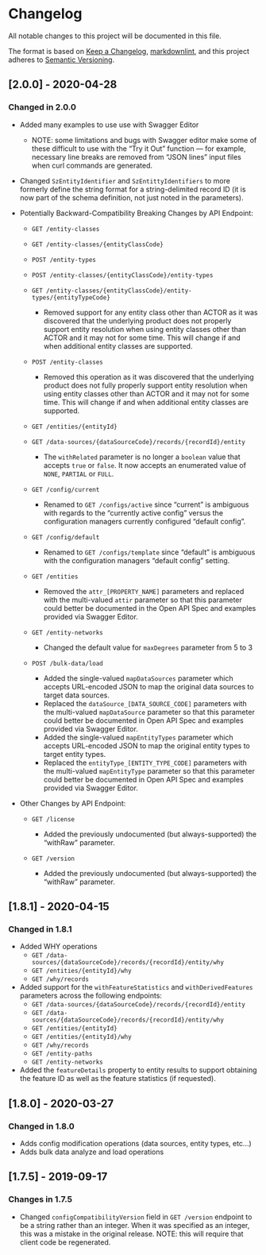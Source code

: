 # Changelog

All notable changes to this project will be documented in this file.

The format is based on [Keep a Changelog](https://keepachangelog.com/en/1.0.0/),
[markdownlint](https://dlaa.me/markdownlint/),
and this project adheres to [Semantic Versioning](https://semver.org/spec/v2.0.0.html).

## [2.0.0] - 2020-04-28

### Changed in 2.0.0

- Added many examples to use use with Swagger Editor
  - NOTE: some limitations and bugs with Swagger editor make some of these
    difficult to use with the “Try it Out” function — for example, necessary
    line breaks are removed from “JSON lines” input files when curl commands
    are generated.

- Changed `SzEntityIdentifier` and `SzEntittyIdentifiers` to more formerly
  define the string format for a string-delimited record ID (it is now part of
  the schema definition, not just noted in the parameters).

- Potentially Backward-Compatibility Breaking Changes by API Endpoint:
  - `GET /entity-classes`
  - `GET /entity-classes/{entityClassCode}`
  - `POST /entity-types`
  - `POST /entity-classes/{entityClassCode}/entity-types`
  - `GET /entity-classes/{entityClassCode}/entity-types/{entityTypeCode}`
    - Removed support for any entity class other than ACTOR as it was discovered
      that the underlying product does not properly support entity resolution
      when using entity classes other than ACTOR and it may not for some time.
      This will change if and when additional entity classes are supported.

  - `POST /entity-classes`
    - Removed this operation as it was discovered that the underlying product
      does not fully properly support entity resolution when using entity
      classes other than ACTOR and it may not for some time.  This will change
      if and when additional entity classes are supported.

  - `GET /entities/{entityId}`
  - `GET /data-sources/{dataSourceCode}/records/{recordId}/entity`
    - The `withRelated` parameter is no longer a `boolean` value that accepts
      `true` or `false`.  It now accepts an enumerated value of `NONE`,
      `PARTIAL` or `FULL`.

  - `GET /config/current`
    - Renamed to `GET /configs/active` since “current” is ambiguous with regards
      to the “currently active config” versus the configuration managers
      currently configured “default config”.

  - `GET /config/default`
    - Renamed to `GET /configs/template` since “default” is ambiguous with the
      configuration managers “default config” setting.

  - `GET /entities`
    - Removed the `attr_[PROPERTY_NAME]` parameters and replaced with the
      multi-valued `attir` parameter so that this parameter could better be
      documented in the Open API Spec and examples provided via Swagger Editor.

  - `GET /entity-networks`
    - Changed the default value for `maxDegrees` parameter from 5 to 3

  - `POST /bulk-data/load`
    - Added the single-valued `mapDataSources` parameter which accepts 
      URL-encoded JSON to map the original data sources to target data 
      sources.
    - Replaced the `dataSource_[DATA_SOURCE_CODE]` parameters with the 
      multi-valued `mapDataSource` parameter so that this parameter 
      could better be documented in Open API Spec and examples provided via
      Swagger Editor.
    - Added the single-valued `mapEntityTypes` parameter which accepts 
      URL-encoded JSON to map the original entity types to target entity 
      types.
    - Replaced the `entityType_[ENTITY_TYPE_CODE]` parameters with the
      multi-valued `mapEntityType` parameter so that this parameter could
      better be documented in Open API Spec and examples provided via
      Swagger Editor.

- Other Changes by API Endpoint:
  - `GET /license`
    - Added the previously undocumented (but always-supported) the “withRaw”
      parameter.

  - `GET /version`
    - Added the previously undocumented (but always-supported) the “withRaw”
      parameter.

## [1.8.1] - 2020-04-15

### Changed in 1.8.1

- Added WHY operations
  - `GET /data-sources/{dataSourceCode}/records/{recordId}/entity/why`
  - `GET /entities/{entityId}/why`
  - `GET /why/records`
- Added support for the `withFeatureStatistics` and `withDerivedFeatures`
  parameters across the following endpoints:
  - `GET /data-sources/{dataSourceCode}/records/{recordId}/entity`
  - `GET /data-sources/{dataSourceCode}/records/{recordId}/entity/why`
  - `GET /entities/{entityId}`
  - `GET /entities/{entityId}/why`
  - `GET /why/records`
  - `GET /entity-paths`
  - `GET /entity-networks`
- Added the `featureDetails` property to entity results to support obtaining
  the feature ID as well as the feature statistics (if requested).

## [1.8.0] - 2020-03-27

### Changed in 1.8.0

- Adds config modification operations (data sources, entity types, etc...)
- Adds bulk data analyze and load operations

## [1.7.5] - 2019-09-17

### Changes in 1.7.5

- Changed `configCompatibilityVersion` field in `GET /version` endpoint to be
a string rather than an integer.  When it was specified as an integer, this
was a mistake in the original release.  NOTE: this will require that client
code be regenerated.
